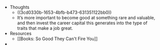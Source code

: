 - Thoughts
	- ((3cd0330b-1653-4bfb-b473-631351122bb0))
	- It’s more important to become good at something rare and valuable, and then invest the career capital this generates into the type of traits that make a job great.
- Resources
	- [[Books: So Good They Can't Fire You]]
-